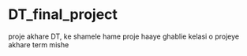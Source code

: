# DT_final_project
proje akhare DT, ke shamele hame proje haaye ghablie kelasi o projeye akhare term mishe
